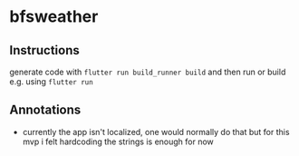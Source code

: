 # bfsweather

## Instructions

generate code with `flutter run build_runner build` and then run or build e.g. using `flutter run`

## Annotations

- currently the app isn't localized, one would normally do that but for this mvp i felt hardcoding the strings is enough for now
